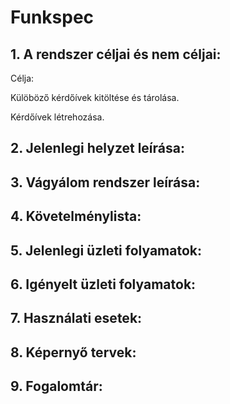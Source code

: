 # Funkspec

## 1. A rendszer céljai és nem céljai:

Célja:

Külöböző kérdőívek kitöltése és tárolása.

Kérdőívek létrehozása.

## 2. Jelenlegi helyzet leírása:

## 3. Vágyálom rendszer leírása: 

## 4. Követelménylista:

## 5. Jelenlegi üzleti folyamatok:

## 6. Igényelt üzleti folyamatok:

## 7. Használati esetek:

## 8. Képernyő tervek:

## 9. Fogalomtár:
